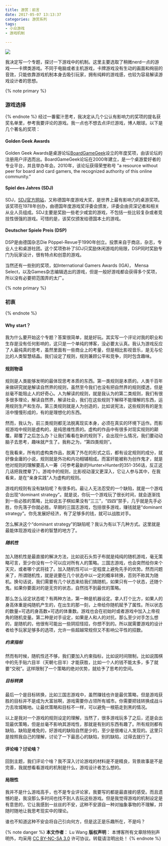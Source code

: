 ```yaml
---
title: 游赏：前言
date: 2017-05-07 13:13:37
categories: 游赏系列
tags:
- 小众游戏
- 游戏机制

---
```

<img src="/images/b18.jpg" class="img-1f" />

我决定写一个专题，探讨一下游戏中的机制。这里主要选取了稍微nerd一点的游戏——卡牌类游戏。不同于电脑或者主机游戏，卡牌游戏没有生动的画面和绚丽的音效，只能依靠游戏机制本身去吸引玩家，拥有纯粹的游戏感，也较为容易解读游戏设计者的思想。

<!-- more -->
{% note primary %}
### 游戏选择
{% endnote %}
经过一番蜜汁思考，我决定从几个公认有影响力的奖项的提名获奖名单里，参考我要评论的游戏。我一点也不想去点评烂游戏，博人眼球。以下是几个著名的奖项：

#### Golden Geek Awards
Golden Geek Awards是桌游论坛[BoardGameGeek](https://www.boardgamegeek.com/)设立的年度奖项，由该论坛的注册用户评选而出。BoardGameGeek论坛在2000年建立，是一个桌游爱好者的专业平台，并且举办年会。2010年，该论坛获得荣誉称号 "a resource without peer for board and card gamers, the recognized authority of this online community."

#### Spiel des Jahres (SDJ)
SDJ，[SDJ官方网站](http://www.spiel-des-jahres.com/)，又称德国年度游戏大奖，是世界上最有影响力的桌游奖项。该奖项在1978年创办，由德国年度游戏奖评委会颁发，评委会由资深记者和相关从业人员组成。SDJ主要是奖励一些老少咸宜的游戏，不包括一些比较复杂或者竞技性很强的游戏。可惜的是，该奖仅颁发给德国本土的游戏。

#### Deutscher Spiele Preis (DSP)
DSP是由德国杂志Die Pöppel-Revue于1990年创立。投票来自于商店，杂志，专业人士和桌游社团。这个奖项弥补了SDJ只奖励休闲游戏的局限，DSP同时奖励专门为玩家设计，很有特点和创意的游戏。

当然还有一些别的奖项，如International Gamers Awards (IGA)， Mensa Select，以及Games杂志编辑选出的游戏，但是一般好游戏都会获得多个奖项，所以没有必要把范围弄的太广。


{% note primary %}
### 初衷
{% endnote %}

#### Why start？
我为什么要开始这个专题？答案很简单，就是好玩。其实写一个评论对我的职业和生存是没有任何影响的，这只是一个单纯的博客，没必要太认真。我认为游戏反应了人最纯真的思考，虽然里面有一些商业上的考量，但是相比影视音乐，是无与伦比的人类智慧结晶。我们设定了规则，规则兼顾公平和竞争，同时包含趣味。

#### 规则物语

规则是人类能够发明的最体现思考本质的东西。第一类规则是本质的。人类千百年来做研究就是解读自然界的规则，虽然至今我们也没有把自然界的规则摸透，但是丝毫不能阻止人的好奇心。人为解读的规则，就是我认为的第二类规则，我们有很多很多理论，解读自然界，解读社会，我们在这些规则下解释不能理解的东西，运用规则生产和生存。第三类规则就是人为创造的，比如说宪法，这些规则有的是生活中慢慢形成的，有的是理想化的东西。

然而，我认为，前三类规则都无法脱离现实本身，必须在真实的环境下运作。而影视游戏中规则是虚构的，是纯思维性质的。虚构的作品中有很多对现实规则的颠覆。颠覆了之后怎么办？让我们看看在新的规则下，会出现什么情况，我们要动动脑子去思考，趣味就产生了。我称之为，“第四类规则”。

在我看来，所有的虚构类作品，脱离了外在的形式之后，都有设定规则的成分，就好像金庸的小说，规则就是外功和内功相辅相成。而富奸能被称为创作鬼才，就是他对规则的理解要高人一筹（可参考最新的Hunter×Hunter的351-356话，反正这几话把我搅晕了）。游戏中的规则，比影视动漫又更深入，它让人参与其中，在我看来，是在“亲身实践”人为虚构的规则。

游戏的规则有没有缺陷呢？有很多的。最让人无法忍受的一个缺陷，就是一个游戏会出现“dominant strategy”。就是说，你玩一个游戏玩了很长时间，就会逐渐找到一些必胜的策略，比如说五子棋如果没有“三三”，“四四”禁手，几乎就是先手必胜，你先落子你就必胜。早期的三国志游戏，包括很多游戏，赚钱就是“dominant strategy”。你先发展好经济，有了足够多的钱，就可以战胜对手。

怎么解决这个“dominant strategy”的缺陷呢？我认为有以下几种方式。这里就是最能体现游戏设计者的智慧的地方了。
	
##### 随机性
		
加入随机性是最直接的解决方法，比如说石头剪子布就是纯纯的随机游戏，毫无策略可言，至少你没有一个可以应对所有人的策略。三国志游戏，也会突然给你来个天灾，或者哪个武将挂了。加入随机性可以一定程度上避免先手的优势。然而问题来了，所谓随机性，就是说要在几个状态中以一定的概率转换，否则不称其为随机。换句话说，我们需要有几个状态来给我们搞随机，如果只有一个状态，还随个鬼。如果你要面对的是无穷的状态，自然找不到最优的策略。

那么怎么设定状态呢？有两种方法，第一种是机器设定。拿人打个比方，如果人的身高体重是纯随机产生的，在出生的那一刻，上帝给你随机赋予了属性。所以状态的数量=可选的身高数×可选的体重数。游戏也会在初始时或者游戏中加入上帝视角的随机变量。第二种是对手设定，如果是人和人的对抗，那么至少对手怎么想的，是随机的，他很有可能出一些阴招怪招，你想不到的。所以就需要游戏的设计者给予玩家足够多的选项，允许一些超越常规但又不影响公平性的招数。

##### 约束指标
然而有时候，随机性还不够，我们要加入约束指标，比如说时间限制，比如说围棋中的先手贴六目半（天朝七目半）才能获胜，比如一个人的钱不能太多，多了就要“交税”。这样限制了一个策略的绝对优势，就给予了思考的空间。


##### 目标转换
最后一个是目标转换，比如三国志游戏中，虽然赚钱也许是最优策略，但是游戏获胜的目标并不是成为大富翁啊，游戏需要你占领所有城市。你需要把钱转换成战斗力去攻城略地。让最优策略和目标不一样，可以避免一根筋走到黑的情况。

以上是我对一个游戏的规则设定的理解，当然了，很多游戏玩多了之后，还是会出现最优策略，但是丝毫不影响其游戏性，那就是有别的东西有趣了。所有规则都有缺陷，缺陷是难免的，好游戏的缺陷自然是少的，至少是很难让人发现的。这里只是按照我自己的理解，讨论了一下最恶心的缺陷，别的缺陷，过得去就行了。

#### 评论啥？讨论啥？
回到主题，我们评论个啥？我不深入讨论游戏的材料是不是精良，背景故事是不是完善，我就想看看游戏的机制是什么，游戏设计者怎么想的。

#### 局限性
我并不是什么游戏高手，也不是专业评论家，我要写的都是最直接的感受。而且遗憾的是，我没那么多时间也找不到人去玩这些游戏。但是我觉得游戏的机制设定是有意思的，它让我感到一丝丝的不安，这种不安源自一种对抽象事物的不理解，并随时随地让我思考现实中的理论。

谁也不知道这种不安会将自己引向何方，但是这正是乐趣所在，不是吗？

{% note danger %} 
**本文作者**： Lu Wang
**版权声明**： 本博客所有文章除特别声明外，均采用 [CC BY-NC-SA 3.0](https://creativecommons.org/licenses/by-nc-sa/3.0/cn/) 许可协议。转载请注明出处！
{% endnote %}


